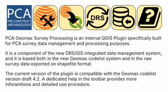 
<img src="PCA_Geomax_Survey_Processing/help/img/PCA_geomax_plugin_toolbar_v3.png" />



PCA Geomax Survey Processing is an internal QGIS Plugin specifically built for PCA survey data management and processing purposes.

It is a component of the new DRS/GIS integrated data management system, and it is based both in the new Geomax codelist system and in the raw survey data exported on shapefile format. 

The current version of the plugin is compatible with the Geomax codelist version draft 4.2. A dedicated help in the toolbar provides more inforamtions and detailed use procedure.


